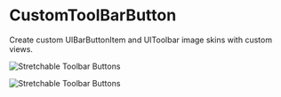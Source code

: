 CustomToolBarButton
===================

Create custom UIBarButtonItem and UIToolbar image skins with custom views.

![Stretchable Toolbar Buttons](https://raw.github.com/PaulSolt/CustomToolBarButton/master/iPhoneButtons.jpg)

![Stretchable Toolbar Buttons](https://raw.github.com/PaulSolt/CustomToolBarButton/master/ButtonClicks.gif)
